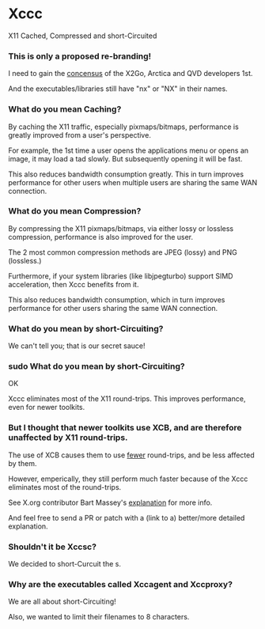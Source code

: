 # Xccc
X11 Cached, Compressed and short-Circuited

### This is only a proposed re-branding!

I need to gain the [concensus](http://www.theopensourceway.org/book/The_Open_Source_Way-Stuff_everyone_knows_and_forgets_anyway-Seek_consensus_-_use_voting_as_a_last_resort.html) of the X2Go, Arctica and QVD developers 1st.

And the executables/libraries still have "nx" or "NX" in their names.

### What do you mean Caching?

By caching the X11 traffic, especially pixmaps/bitmaps, performance is greatly improved from a user's perspective.

For example, the 1st time a user opens the applications menu or opens an image, it may load a tad slowly. But subsequently opening it will be fast.

This also reduces bandwidth consumption greatly. This in turn improves performance for other users when multiple users are sharing the same WAN connection.

### What do you mean Compression?

By compressing the X11 pixmaps/bitmaps, via either lossy or lossless compression, performance is also improved for the user.

The 2 most common compression methods are JPEG (lossy) and PNG (lossless.)

Furthermore, if your system libraries (like libjpegturbo) support SIMD acceleration, then Xccc benefits from it.

This also reduces bandwidth consumption, which in turn improves performance for other users sharing the same WAN connection.

### What do you mean by short-Circuiting?
We can't tell you; that is our secret sauce!

### sudo What do you mean by short-Circuiting?
OK

Xccc eliminates most of the X11 round-trips. This improves performance, even for newer toolkits.

### But I thought that newer toolkits use XCB, and are therefore unaffected by X11 round-trips.

The use of XCB causes them to use [fewer](https://www.youtube.com/watch?v=G0zNWswcqMg) round-trips, and be less affected by them.

However, emperically, they still perform much faster because of the Xccc eliminates most of the round-trips.

See X.org contributor Bart Massey's [explanation](https://lwn.net/Articles/343506/) for more info.

And feel free to send a PR or patch with a (link to a) better/more detailed explanation.

### Shouldn't it be Xccsc?
We decided to short-Curcuit the s.

### Why are the executables called Xccagent and Xccproxy?
We are all about short-Circuiting!

Also, we wanted to limit their filenames to 8 characters.
